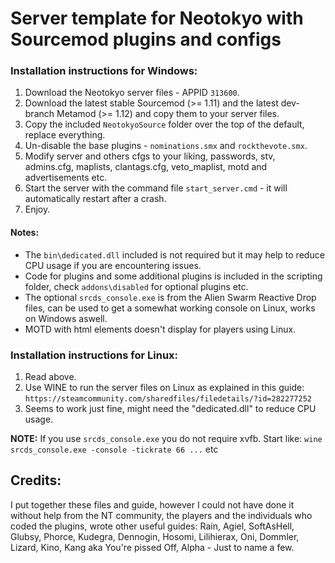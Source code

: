 # Server template for Neotokyo with Sourcemod plugins and configs  

### Installation instructions for Windows:

1. Download the Neotokyo server files - APPID `313600`.
2. Download the latest stable Sourcemod (>= 1.11) and the latest dev-branch Metamod (>= 1.12) and copy them to your server files.
3. Copy the included `NeotokyoSource` folder over the top of the default, replace everything.
4. Un-disable the base plugins - `nominations.smx` and `rockthevote.smx`.
5. Modify server and others cfgs to your liking, passwords, stv, admins.cfg, maplists, clantags.cfg, veto_maplist, motd and advertisements etc.
6. Start the server with the command file `start_server.cmd` - it will automatically restart after a crash.
7. Enjoy.

#### Notes:  

- The `bin\dedicated.dll` included is not required but it may help to reduce CPU usage if you are encountering issues.
- Code for plugins and some additional plugins is included in the scripting folder, check `addons\disabled` for optional plugins etc.
- The optional `srcds_console.exe` is from the Alien Swarm Reactive Drop files, can be used to get a somewhat working console on Linux, works on Windows aswell.
- MOTD with html elements doesn't display for players using Linux.  

### Installation instructions for Linux:   

1. Read above.
2. Use WINE to run the server files on Linux as explained in this guide:
`https://steamcommunity.com/sharedfiles/filedetails/?id=282277252`
3. Seems to work just fine, might need the "dedicated.dll" to reduce CPU usage.

**NOTE:** If you use `srcds_console.exe` you do not require xvfb. Start like: 
`wine srcds_console.exe -console -tickrate 66 ...` etc  

## Credits:   

I put together these files and guide, however I could not have done it without help from the NT community, the players and the individuals who coded the plugins, wrote other useful guides: Rain, Agiel, SoftAsHell, Glubsy, Phorce, Kudegra, Dennogin, Hosomi, Lilihierax, Oni, Dommler, Lizard, Kino, Kang aka You're pissed Off, Alpha - Just to name a few.
